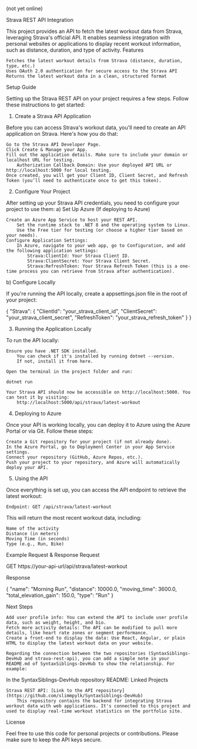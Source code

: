(not yet online)

Strava REST API Integration

This project provides an API to fetch the latest workout data from Strava, leveraging Strava's official API. It enables seamless integration with personal websites or applications to display recent workout information, such as distance, duration, and type of activity.
Features

    Fetches the latest workout details from Strava (distance, duration, type, etc.)
    Uses OAuth 2.0 authentication for secure access to the Strava API
    Returns the latest workout data in a clean, structured format

Setup Guide

Setting up the Strava REST API on your project requires a few steps. Follow these instructions to get started:

1. Create a Strava API Application

Before you can access Strava's workout data, you'll need to create an API application on Strava. Here's how you do that:

    Go to the Strava API Developer Page.
    Click Create & Manage your App.
    Fill out the application details. Make sure to include your domain or localhost URL for testing.
        Authorization Callback Domain: Use your deployed API URL or http://localhost:5000 for local testing.
    Once created, you will get your Client ID, Client Secret, and Refresh Token (you’ll need to authenticate once to get this token).

2. Configure Your Project

After setting up your Strava API credentials, you need to configure your project to use them:
a) Set Up Azure (If deploying to Azure)

    Create an Azure App Service to host your REST API.
        Set the runtime stack to .NET 8 and the operating system to Linux.
        Use the Free tier for testing (or choose a higher tier based on your needs).
    Configure Application Settings:
        In Azure, navigate to your web app, go to Configuration, and add the following application settings:
            Strava:ClientId: Your Strava Client ID.
            Strava:ClientSecret: Your Strava Client Secret.
            Strava:RefreshToken: Your Strava Refresh Token (this is a one-time process you can retrieve from Strava after authentication).

b) Configure Locally

If you're running the API locally, create a appsettings.json file in the root of your project:

{
"Strava": {
"ClientId": "your_strava_client_id",
"ClientSecret": "your_strava_client_secret",
"RefreshToken": "your_strava_refresh_token"
}
}

3. Running the Application Locally

To run the API locally:

    Ensure you have .NET SDK installed.
        You can check if it's installed by running dotnet --version.
        If not, install it from here.

    Open the terminal in the project folder and run:

    dotnet run

    Your Strava API should now be accessible on http://localhost:5000. You can test it by visiting:
        http://localhost:5000/api/strava/latest-workout

4. Deploying to Azure

Once your API is working locally, you can deploy it to Azure using the Azure Portal or via Git. Follow these steps:

    Create a Git repository for your project (if not already done).
    In the Azure Portal, go to Deployment Center in your App Service settings.
    Connect your repository (GitHub, Azure Repos, etc.).
    Push your project to your repository, and Azure will automatically deploy your API.

5. Using the API

Once everything is set up, you can access the API endpoint to retrieve the latest workout:

    Endpoint: GET /api/strava/latest-workout

This will return the most recent workout data, including:

    Name of the activity
    Distance (in meters)
    Moving Time (in seconds)
    Type (e.g., Run, Bike)

Example Request & Response
Request

GET https://your-api-url/api/strava/latest-workout

Response

{
"name": "Morning Run",
"distance": 10000.0,
"moving_time": 3600.0,
"total_elevation_gain": 150.0,
"type": "Run"
}

Next Steps

    Add user profile info: You can extend the API to include user profile data, such as weight, height, and bio.
    Fetch more activity details: The API can be modified to pull more details, like heart rate zones or segment performance.
    Create a front-end to display the data: Use React, Angular, or plain HTML to display the latest workout data on your website.

    Regarding the connection between the two repositories (SyntaxSiblings-DevHub and strava-rest-api), you can add a simple note in your README.md of SyntaxSiblings-DevHub to show the relationship. For example:

In the SyntaxSiblings-DevHub repository README:
Linked Projects

    Strava REST API: [Link to the API repository](https://github.com/slimmpylk/SyntaxSiblings-DevHub)
        This repository contains the backend for integrating Strava workout data with web applications. It's connected to this project and used to display real-time workout statistics on the portfolio site.

License

Feel free to use this code for personal projects or contributions. Please make sure to keep the API keys secure.
